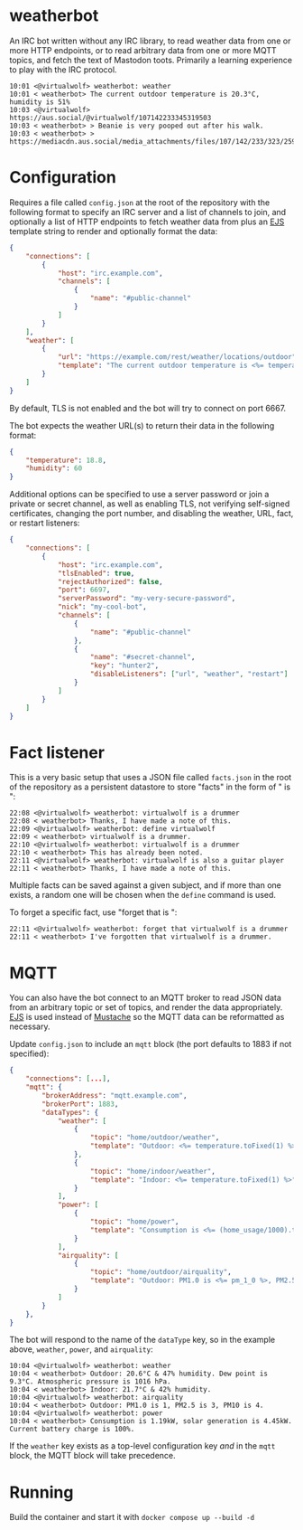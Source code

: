 # weatherbot
An IRC bot written without any IRC library, to read weather data from one or more HTTP endpoints, or to read arbitrary data from one or more MQTT topics, and fetch the text of Mastodon toots. Primarily a learning experience to play with the IRC protocol.

```
10:01 <@virtualwolf> weatherbot: weather
10:01 < weatherbot> The current outdoor temperature is 20.3°C, humidity is 51%
10:03 <@virtualwolf> https://aus.social/@virtualwolf/107142233345319503
10:03 < weatherbot> > Beanie is very pooped out after his walk.
10:03 < weatherbot> > https://mediacdn.aus.social/media_attachments/files/107/142/233/323/259/793/original/2156d87b7f910b82.jpeg
```

# Configuration

Requires a file called `config.json` at the root of the repository with the following format to specify an IRC server and a list of channels to join, and optionally a list of HTTP endpoints to fetch weather data from plus an [EJS](https://ejs.co) template string to render and optionally format the data:

```json
{
    "connections": [
        {
            "host": "irc.example.com",
            "channels": [
                {
                    "name": "#public-channel"
                }
            ]
        }
    ],
    "weather": [
        {
            "url": "https://example.com/rest/weather/locations/outdoor",
            "template": "The current outdoor temperature is <%= temperature %>°C, humidity is <%= humidity %>%"
        }
    ]
}
```

By default, TLS is not enabled and the bot will try to connect on port 6667.

The bot expects the weather URL(s) to return their data in the following format:

```json
{
    "temperature": 18.8,
    "humidity": 60
}
```

Additional options can be specified to use a server password or join a private or secret channel, as well as enabling TLS, not verifying self-signed certificates, changing the port number, and disabling the weather, URL, fact, or restart listeners:

```json
{
    "connections": [
        {
            "host": "irc.example.com",
            "tlsEnabled": true,
            "rejectAuthorized": false,
            "port": 6697,
            "serverPassword": "my-very-secure-password",
            "nick": "my-cool-bot",
            "channels": [
                {
                    "name": "#public-channel"
                },
                {
                    "name": "#secret-channel",
                    "key": "hunter2",
                    "disableListeners": ["url", "weather", "restart"]
                }
            ]
        }
    ]
}
```

# Fact listener

This is a very basic setup that uses a JSON file called `facts.json` in the root of the repository as a persistent datastore to store "facts" in the form of "<subject> is <something>":

```
22:08 <@virtualwolf> weatherbot: virtualwolf is a drummer
22:08 < weatherbot> Thanks, I have made a note of this.
22:09 <@virtualwolf> weatherbot: define virtualwolf
22:09 < weatherbot> virtualwolf is a drummer.
22:10 <@virtualwolf> weatherbot: virtualwolf is a drummer
22:10 < weatherbot> This has already been noted.
22:11 <@virtualwolf> weatherbot: virtualwolf is also a guitar player
22:11 < weatherbot> Thanks, I have made a note of this.
```

Multiple facts can be saved against a given subject, and if more than one exists, a random one will be chosen when the `define` command is used.

To forget a specific fact, use "forget that <subject> is <fact>":

```
22:11 <@virtualwolf> weatherbot: forget that virtualwolf is a drummer
22:11 < weatherbot> I've forgotten that virtualwolf is a drummer.
```

# MQTT

You can also have the bot connect to an MQTT broker to read JSON data from an arbitrary topic or set of topics, and render the data appropriately. [EJS](https://ejs.co) is used instead of [Mustache](https://mustache.github.io) so the MQTT data can be reformatted as necessary.

Update `config.json` to include an `mqtt` block (the port defaults to 1883 if not specified):

```json
{
    "connections": [...],
    "mqtt": {
        "brokerAddress": "mqtt.example.com",
        "brokerPort": 1883,
        "dataTypes": {
            "weather": [
                {
                    "topic": "home/outdoor/weather",
                    "template": "Outdoor: <%= temperature.toFixed(1) %>°C & <%= Math.round(humidity) %>% humidity. Dew point is <%= dew_point.toFixed(1) %>°C. Atmospheric pressure is <%= Math.round(pressure) %> hPa."
                },
                {
                    "topic": "home/indoor/weather",
                    "template": "Indoor: <%= temperature.toFixed(1) %>°C & <%= Math.round(humidity) %>% humidity."
                }
            ],
            "power": [
                {
                    "topic": "home/power",
                    "template": "Consumption is <%= (home_usage/1000).toFixed(2) %>kW, solar generation is <%= solar_generation === 0 ? solar_generation : (solar_generation/1000).toFixed(2) %>kW. Current battery charge is <%= battery_charge_percentage === 100 ? battery_charge_percentage : battery_charge_percentage.toFixed(1) %>%."
                }
            ],
            "airquality": [
                {
                    "topic": "home/outdoor/airquality",
                    "template": "Outdoor: PM1.0 is <%= pm_1_0 %>, PM2.5 is <%= pm_2_5 %>, PM10 is <%= pm_10 %>."
                }
            ]
        }
    },
}
```

The bot will respond to the name of the `dataType` key, so in the example above, `weather`, `power`, and `airquality`:

```
10:04 <@virtualwolf> weatherbot: weather
10:04 < weatherbot> Outdoor: 20.6°C & 47% humidity. Dew point is 9.3°C. Atmospheric pressure is 1016 hPa.
10:04 < weatherbot> Indoor: 21.7°C & 42% humidity.
10:04 <@virtualwolf> weatherbot: airquality
10:04 < weatherbot> Outdoor: PM1.0 is 1, PM2.5 is 3, PM10 is 4.
10:04 <@virtualwolf> weatherbot: power
10:04 < weatherbot> Consumption is 1.19kW, solar generation is 4.45kW. Current battery charge is 100%.
```

If the `weather` key exists as a top-level configuration key _and_ in the `mqtt` block, the MQTT block will take precedence.

# Running

Build the container and start it with `docker compose up --build -d`
